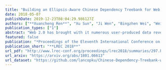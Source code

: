 ```yaml
---
title: "Building an Ellipsis-Aware Chinese Dependency Treebank for Web Text"
date: 2018-05-07
publishDate: 2019-12-23T08:04:29.986127Z
authors: ["**Xuancheng Ren**", "Xu Sun", "Ji Wen", "Bingzhen Wei", "Weidong Zhan", "Zhiyuan Zhang"]
publication_types: ["1"]
abstract: "Web 2.0 has brought with it numerous user-produced data revealing one's thoughts, experiences, and knowledge, which are a great source for many tasks, such as information extraction, and knowledge base construction. However, the colloquial nature of the texts poses new challenges for current natural language processing techniques, which are more adapt to the formal form of the language. Ellipsis is a common linguistic phenomenon that some words are left out as they are understood from the context, especially in oral utterance, hindering the improvement of dependency parsing, which is of great importance for tasks relied on the meaning of the sentence. In order to promote research in this area, we are releasing a Chinese dependency treebank of 319 weibos, containing 572 sentences with omissions restored and contexts reserved."
featured: false
publication: "*Proceedings of the Eleventh International Conference on Language Resources and Evaluation, **LREC 2018***"
publication_short: "**LREC 2018**"
url_pdf: "http://www.lrec-conf.org/proceedings/lrec2018/summaries/297.html"
url_arxiv: "https://arxiv.org/abs/1801.06613"
url_dataset: "https://github.com/lancopku/Chinese-Dependency-Treebank-with-Ellipsis"
---
```


